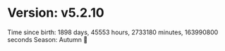 # Version: v5.2.10
Time since birth: 1898 days, 45553 hours, 2733180 minutes, 163990800 seconds
Season: Autumn 🍁
